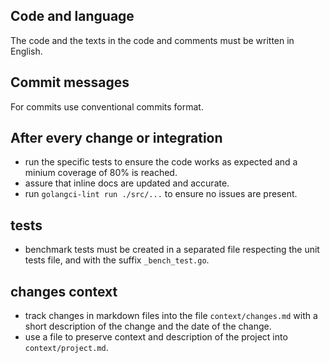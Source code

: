 ## Code and language

The code and the texts in the code and comments must be written in English.

## Commit messages

For commits use conventional commits format.

## After every change or integration

- run the specific tests to ensure the code works as expected and a minium coverage of 80% is reached.
- assure that inline docs are updated and accurate.
- run `golangci-lint run ./src/...` to ensure no issues are present.

## tests

- benchmark tests must be created in a separated file respecting the unit tests file, and with the suffix `_bench_test.go`.

## changes context

- track changes in markdown files into the file `context/changes.md` with a short description of the change and the date of the change.
- use a file to preserve context and description of the project into `context/project.md`.